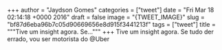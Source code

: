 
+++
author = "Jaydson Gomes"
categories = ["tweet"]
date = "Fri Mar 18 02:14:18 +0000 2016"
draft = false
image = "{TWEET_IMAGE}"
slug = "bf87d6eba96b7c05d90669656e8d915f3441213f"
tags = ["tweet"]
title = """Tive um insight agora. Se..."""
+++
Tive um insight agora. Se tudo der errado, vou ser motorista do @Uber
